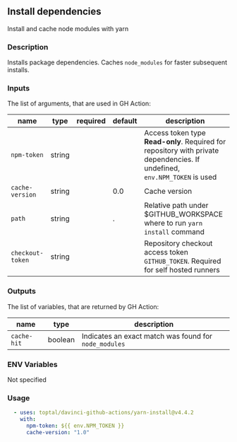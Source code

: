## Install dependencies

Install and cache node modules with yarn

### Description

Installs package dependencies. Caches `node_modules` for faster subsequent installs.

### Inputs

The list of arguments, that are used in GH Action:

| name             | type   | required | default | description                                                                                                               |
| ---------------- | ------ | -------- | ------- | ------------------------------------------------------------------------------------------------------------------------- |
| `npm-token`      | string |          |         | Access token type **Read-only**. Required for repository with private dependencies. If undefined, `env.NPM_TOKEN` is used |
| `cache-version`  | string |          | 0.0     | Cache version                                                                                                             |
| `path`           | string |          | .       | Relative path under $GITHUB\_WORKSPACE where to run `yarn install` command                                                |
| `checkout-token` | string |          |         | Repository checkout access token `GITHUB_TOKEN`. Required for self hosted runners                                         |

### Outputs

The list of variables, that are returned by GH Action:

| name        | type    | description                                           |
| ----------- | ------- | ----------------------------------------------------- |
| `cache-hit` | boolean | Indicates an exact match was found for `node_modules` |

### ENV Variables

Not specified

### Usage

```yaml
  - uses: toptal/davinci-github-actions/yarn-install@v4.4.2
    with:
      npm-token: ${{ env.NPM_TOKEN }}
      cache-version: "1.0"
```
